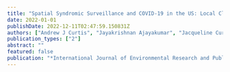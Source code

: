 ```yaml
---
title: "Spatial Syndromic Surveillance and COVID-19 in the US: Local Cluster Mapping for Pandemic Preparedness"
date: 2022-01-01
publishDate: 2022-12-11T02:47:59.150831Z
authors: ["Andrew J Curtis", "Jayakrishnan Ajayakumar", "Jacqueline Curtis", "Sam Brown"]
publication_types: ["2"]
abstract: ""
featured: false
publication: "*International Journal of Environmental Research and Public Health*"
---
```


